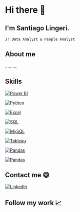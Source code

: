 # Hi there 👋

## I'm Santiago Lingeri.
    Jr Data Analyst & People Analyst

## About me

..........

## Skills

[![Power BI](https://img.shields.io/badge/Power%20BI-yellow?style=for-the-badge&logo=powerbi&logoColor=yellow&labelColor=black)](https://powerbi.microsoft.com/)</br>

[![Python](https://img.shields.io/badge/Python-3776AB?style=for-the-badge&logo=python&logoColor=3776AB&labelColor=black)](https://powerbi.microsoft.com/)</br>

[![Excel](https://img.shields.io/badge/MS%20Excel-217346?style=for-the-badge&logo=microsoftexcel&logoColor=217346&labelColor=black)](https://www.microsoft.com/en-us/microsoft-365/excel)</br>

[![SQL](https://img.shields.io/badge/SQL-4285F4?style=for-the-badge&logo=googlecloud&logoColor=4285F4&labelColor=black)](https://www.microsoft.com/en-us/sql-server)</br>

[![MySQL](https://img.shields.io/badge/My%20SQL-4479A1?style=for-the-badge&logo=mysql&logoColor=white&labelColor=black)](https://www.microsoft.com/en-us/sql-server)</br>

[![Tableau](https://img.shields.io/badge/Tableau-E97627?style=for-the-badge&logo=tableau&logoColor=E97627&labelColor=black)](https://www.tableau.com/)</br>

[![Pandas](https://img.shields.io/badge/Pandas-150458?style=for-the-badge&logo=pandas&logoColor=white&labelColor=black)](https://pandas.pydata.org/)</br>

[![Pandas](https://img.shields.io/badge/Pandas-150458?style=for-the-badge&logo=openai&logoColor=white&labelColor=black)](https://pandas.pydata.org/)</br>

## Contact me :smile:

[![LinkedIn](https://img.shields.io/badge/LinkedIn-Profile-blue?logo=linkedin)](https://www.linkedin.com/in/SantiagoLingeri)

## Follow my work 📈
